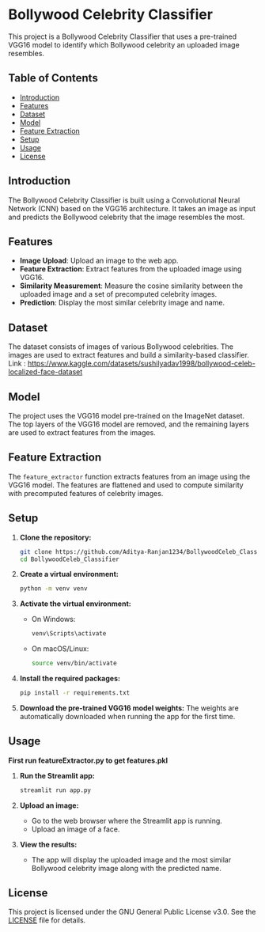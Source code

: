 # Bollywood Celebrity Classifier

This project is a Bollywood Celebrity Classifier that uses a pre-trained VGG16 model to identify which Bollywood celebrity an uploaded image resembles. 

## Table of Contents
- [Introduction](#introduction)
- [Features](#features)
- [Dataset](#dataset)
- [Model](#model)
- [Feature Extraction](#feature-extraction)
- [Setup](#setup)
- [Usage](#usage)
- [License](#license)

## Introduction

The Bollywood Celebrity Classifier is built using a Convolutional Neural Network (CNN) based on the VGG16 architecture. It takes an image as input and predicts the Bollywood celebrity that the image resembles the most.

## Features

- **Image Upload**: Upload an image to the web app.
- **Feature Extraction**: Extract features from the uploaded image using VGG16.
- **Similarity Measurement**: Measure the cosine similarity between the uploaded image and a set of precomputed celebrity images.
- **Prediction**: Display the most similar celebrity image and name.

## Dataset

The dataset consists of images of various Bollywood celebrities. The images are used to extract features and build a similarity-based classifier. \
Link : https://www.kaggle.com/datasets/sushilyadav1998/bollywood-celeb-localized-face-dataset

## Model

The project uses the VGG16 model pre-trained on the ImageNet dataset. The top layers of the VGG16 model are removed, and the remaining layers are used to extract features from the images.

## Feature Extraction

The `feature_extractor` function extracts features from an image using the VGG16 model. The features are flattened and used to compute similarity with precomputed features of celebrity images.

## Setup

1. **Clone the repository:**
    ```bash
    git clone https://github.com/Aditya-Ranjan1234/BollywoodCeleb_Classifier.git
    cd BollywoodCeleb_Classifier
    ```

2. **Create a virtual environment:**
    ```bash
    python -m venv venv
    ```

3. **Activate the virtual environment:**
    - On Windows:
        ```bash
        venv\Scripts\activate
        ```
    - On macOS/Linux:
        ```bash
        source venv/bin/activate
        ```

4. **Install the required packages:**
    ```bash
    pip install -r requirements.txt
    ```

5. **Download the pre-trained VGG16 model weights:**
    The weights are automatically downloaded when running the app for the first time.

## Usage

**First run featureExtractor.py to get features.pkl**

1. **Run the Streamlit app:**
    ```bash
    streamlit run app.py
    ```

2. **Upload an image:**
    - Go to the web browser where the Streamlit app is running.
    - Upload an image of a face.

3. **View the results:**
    - The app will display the uploaded image and the most similar Bollywood celebrity image along with the predicted name.

## License

This project is licensed under the GNU General Public License v3.0. See the [LICENSE](LICENSE) file for details.

